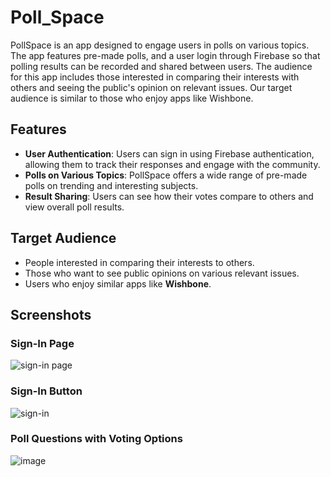# Poll_Space

PollSpace is an app designed to engage users in polls on various topics. The app features pre-made polls, and a user login through Firebase so that polling results can be recorded and shared between users. The audience for this app includes those interested in comparing their interests with others and seeing the public's opinion on relevant issues. Our target audience is similar to those who enjoy apps like Wishbone.

## Features

- **User Authentication**: Users can sign in using Firebase authentication, allowing them to track their responses and engage with the community.
- **Polls on Various Topics**: PollSpace offers a wide range of pre-made polls on trending and interesting subjects.
- **Result Sharing**: Users can see how their votes compare to others and view overall poll results.

## Target Audience

- People interested in comparing their interests to others.
- Those who want to see public opinions on various relevant issues.
- Users who enjoy similar apps like **Wishbone**.

## Screenshots

### Sign-In Page

![sign-in page](https://github.com/user-attachments/assets/4cf58883-0ea5-4b37-92b2-89fd410cbb23)

### Sign-In Button

![sign-in](https://github.com/user-attachments/assets/26baf3bd-f436-4296-b7f9-467ba78524c9)

### Poll Questions with Voting Options
![image](https://github.com/user-attachments/assets/2bd5fdf2-60c7-4ca8-9f83-ff9dbd512038)
